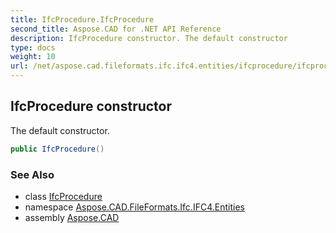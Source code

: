 ```yaml
---
title: IfcProcedure.IfcProcedure
second_title: Aspose.CAD for .NET API Reference
description: IfcProcedure constructor. The default constructor
type: docs
weight: 10
url: /net/aspose.cad.fileformats.ifc.ifc4.entities/ifcprocedure/ifcprocedure/
---
```

## IfcProcedure constructor

The default constructor.

```csharp
public IfcProcedure()
```

### See Also

* class [IfcProcedure](../)
* namespace [Aspose.CAD.FileFormats.Ifc.IFC4.Entities](../../ifcprocedure/)
* assembly [Aspose.CAD](../../../)


